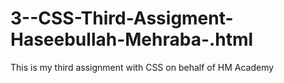 # 3--CSS-Third-Assigment-Haseebullah-Mehraba-.html
This is my third assignment with CSS on behalf of HM Academy 
